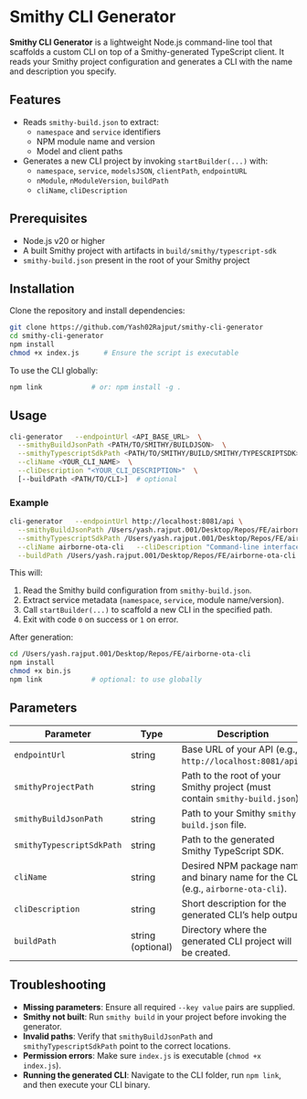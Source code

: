 # Smithy CLI Generator

**Smithy CLI Generator** is a lightweight Node.js command-line tool that scaffolds a custom CLI on top of a Smithy-generated TypeScript client. It reads your Smithy project configuration and generates a CLI with the name and description you specify.

## Features

* Reads `smithy-build.json` to extract:
  * `namespace` and `service` identifiers  
  * NPM module name and version  
  * Model and client paths  
* Generates a new CLI project by invoking `startBuilder(...)` with:
  * `namespace`, `service`, `modelsJSON`, `clientPath`, `endpointURL`  
  * `nModule`, `nModuleVersion`, `buildPath`  
  * `cliName`, `cliDescription`  

## Prerequisites

* Node.js v20 or higher  
* A built Smithy project with artifacts in `build/smithy/typescript-sdk`  
* `smithy-build.json` present in the root of your Smithy project  

## Installation

Clone the repository and install dependencies:

```bash
git clone https://github.com/Yash02Rajput/smithy-cli-generator
cd smithy-cli-generator
npm install
chmod +x index.js      # Ensure the script is executable
```

To use the CLI globally:

```bash
npm link            # or: npm install -g .
```

## Usage

```bash
cli-generator   --endpointUrl <API_BASE_URL>  \
  --smithyBuildJsonPath <PATH/TO/SMITHY/BUILDJSON>  \
  --smithyTypescriptSdkPath <PATH/TO/SMITHY/BUILD/SMITHY/TYPESCRIPTSDK>  \
  --cliName <YOUR_CLI_NAME>  \
  --cliDescription "<YOUR_CLI_DESCRIPTION>"  \
  [--buildPath <PATH/TO/CLI>]  # optional
```

### Example

```bash
cli-generator   --endpointUrl http://localhost:8081/api \
  --smithyBuildJsonPath /Users/yash.rajput.001/Desktop/Repos/FE/airborne/smithy/smithy-build.json \
  --smithyTypescriptSdkPath /Users/yash.rajput.001/Desktop/Repos/FE/airborne/smithy/build/smithy/typescript-sdk \
  --cliName airborne-ota-cli   --cliDescription "Command-line interface for Airborne OTA operations" \
  --buildPath /Users/yash.rajput.001/Desktop/Repos/FE/airborne-ota-cli
```

This will:

1. Read the Smithy build configuration from `smithy-build.json`.  
2. Extract service metadata (`namespace`, `service`, module name/version).  
3. Call `startBuilder(...)` to scaffold a new CLI in the specified path.  
4. Exit with code `0` on success or `1` on error.  

After generation:

```bash
cd /Users/yash.rajput.001/Desktop/Repos/FE/airborne-ota-cli
npm install
chmod +x bin.js
npm link            # optional: to use globally
```

## Parameters

| Parameter | Type | Description |
|-----------|------|-------------|
| `endpointUrl` | string | Base URL of your API (e.g., `http://localhost:8081/api`). |
| `smithyProjectPath` | string | Path to the root of your Smithy project (must contain `smithy-build.json`). |
| `smithyBuildJsonPath` | string | Path to your Smithy `smithy-build.json` file. |
| `smithyTypescriptSdkPath` | string | Path to the generated Smithy TypeScript SDK. |
| `cliName` | string | Desired NPM package name and binary name for the CLI (e.g., `airborne-ota-cli`). |
| `cliDescription` | string | Short description for the generated CLI’s help output. |
| `buildPath` | string (optional) | Directory where the generated CLI project will be created. |

## Troubleshooting

* **Missing parameters**: Ensure all required `--key value` pairs are supplied.  
* **Smithy not built**: Run `smithy build` in your project before invoking the generator.  
* **Invalid paths**: Verify that `smithyBuildJsonPath` and `smithyTypescriptSdkPath` point to the correct locations.  
* **Permission errors**: Make sure `index.js` is executable (`chmod +x index.js`).  
* **Running the generated CLI**: Navigate to the CLI folder, run `npm link`, and then execute your CLI binary.
